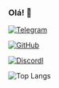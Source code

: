 
### Olá! 👋

[![Telegram](https://img.shields.io/badge/Telegram-2CA5E0?style=for-the-badge&logo=telegram&logoColor=white)](https://t.me/VonCallis)

[![GitHub](https://img.shields.io/badge/GitHub-100000?style=for-the-badge&logo=github&logoColor=white)](https://github.com/VonCallis)

[![Discordl](https://img.shields.io/badge/Discord-7289DA?style=for-the-badge&logo=discord&logoColor=white)](https://discordapp.com/users/1018277738492211201)

![Top Langs](https://github-readme-stats.vercel.app/api/top-langs/?username=VonCallis&theme=blue-green)
